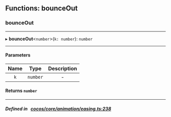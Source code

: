 ## Functions: bounceOut

### bounceOut


___
▸ **bounceOut**<`number`\>(`k: number`): `number`
___


#### Parameters

| Name | Type | Description |
| :------: | :------: | :------: |
| `k` | `number` | - |

#### Returns `number` 
___


##### Defined in &nbsp;   [cocos/core/animation/easing.ts:238](https://github.com/cocos-creator/engine/blob/c7bf6b8a9/cocos/core/animation/easing.ts#L238)&nbsp;
